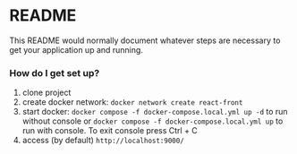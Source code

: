 # README

This README would normally document whatever steps are necessary to get your application up and running.

### How do I get set up?

1. clone project
2. create docker network: `docker network create react-front`
3. start docker: `docker compose -f docker-compose.local.yml up -d` to run without console or `docker compose -f docker-compose.local.yml up` to run with console.
   To exit console press Ctrl + C
4. access (by default) `http://localhost:9000/`
   <!-- docker system prune -a -->
   <!-- docker volume rm <numevolum> docker volume ls -->
   <!-- git config core.fileMode false -->
   <!-- sudo chmod -R 777 docker -->
